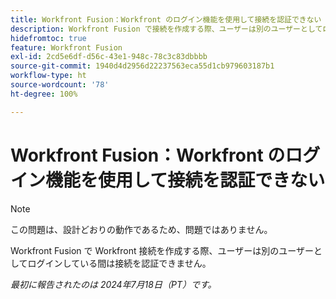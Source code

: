 ```yaml
---
title: Workfront Fusion：Workfront のログイン機能を使用して接続を認証できない
description: Workfront Fusion で接続を作成する際、ユーザーは別のユーザーとしてログインしている間は接続を認証できません。
hidefromtoc: true
feature: Workfront Fusion
exl-id: 2cd5e6df-d56c-43e1-948c-78c3c83dbbbb
source-git-commit: 1940d4d2956d22237563eca55d1cb979603187b1
workflow-type: ht
source-wordcount: '78'
ht-degree: 100%

---
```


# Workfront Fusion：Workfront のログイン機能を使用して接続を認証できない

>[!NOTE]
>
>この問題は、設計どおりの動作であるため、問題ではありません。

Workfront Fusion で Workfront 接続を作成する際、ユーザーは別のユーザーとしてログインしている間は接続を認証できません。

_最初に報告されたのは 2024年7月18日（PT）です。_

<!--CHECK ME - 1 VIEW APRIL-JUNE 2025-->

